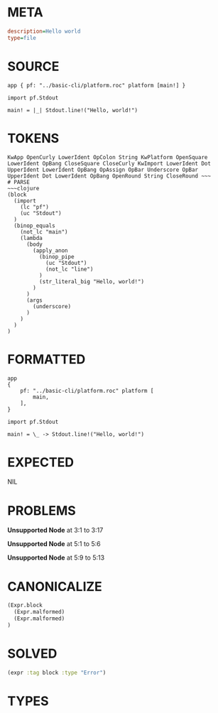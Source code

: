 # META
~~~ini
description=Hello world
type=file
~~~
# SOURCE
~~~roc
app { pf: "../basic-cli/platform.roc" platform [main!] }

import pf.Stdout

main! = |_| Stdout.line!("Hello, world!")
~~~
# TOKENS
~~~text
KwApp OpenCurly LowerIdent OpColon String KwPlatform OpenSquare LowerIdent OpBang CloseSquare CloseCurly KwImport LowerIdent Dot UpperIdent LowerIdent OpBang OpAssign OpBar Underscore OpBar UpperIdent Dot LowerIdent OpBang OpenRound String CloseRound ~~~
# PARSE
~~~clojure
(block
  (import
    (lc "pf")
    (uc "Stdout")
  )
  (binop_equals
    (not_lc "main")
    (lambda
      (body
        (apply_anon
          (binop_pipe
            (uc "Stdout")
            (not_lc "line")
          )
          (str_literal_big "Hello, world!")
        )
      )
      (args
        (underscore)
      )
    )
  )
)
~~~
# FORMATTED
~~~roc
app
{
	pf: "../basic-cli/platform.roc" platform [
		main,
	],
}

import pf.Stdout

main! = \_ -> Stdout.line!("Hello, world!")
~~~
# EXPECTED
NIL
# PROBLEMS
**Unsupported Node**
at 3:1 to 3:17

**Unsupported Node**
at 5:1 to 5:6

**Unsupported Node**
at 5:9 to 5:13

# CANONICALIZE
~~~clojure
(Expr.block
  (Expr.malformed)
  (Expr.malformed)
)
~~~
# SOLVED
~~~clojure
(expr :tag block :type "Error")
~~~
# TYPES
~~~roc
~~~
